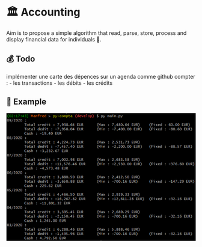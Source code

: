 # :classical_building: Accounting 

Aim is to propose a simple algorithm that read, parse, store, process and display financial data for individuals :money_with_wings:.

## :moneybag: Todo
implémenter une carte des dépences sur un agenda comme github
compter :
	- les transactions 
	- les débits
	- les crédits

## :rocket: Example 

![running main script](img/main.PNG)